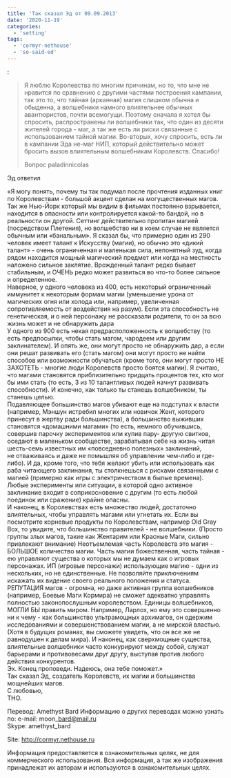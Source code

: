```yaml
---
title: 'Так сказал Эд от 09.09.2013'
date: '2020-11-19'
categories:
  - 'setting'
tags:
  - 'cormyr-nethouse'
  - 'so-said-ed'
---
```


:

> Я люблю Королевства по многим причинам, но то, что мне не нравится по сравнению с другими частями построения кампании, так это то, что тайная (арканная) магия слишком обычна и обыденна, а волшебники намного влиятельнее обычных авантюристов, почти всемогущи. Поэтому сначала я хотел бы спросить, распространены ли волшебники так, что один из десяти жителей города - маг, а так же есть ли риски связанные с использованием тайной магии. Во-вторых, хочу спросить, есть ли в кампании Эда не-маг НИП, который действительно может бросить вызов влиятельным волшебникам Королевств. Спасибо!
>
> Вопрос paladinnicolas

Эд ответил

«Я могу понять, почему ты так подумал после прочтения изданных книг по Королевствам - большой акцент сделан на могущественных магов. Так же Нью-Йорк который мы видим в фильмах постоянно взрывается, находится в опасности или контролируется какой-то бандой, но в реальности он другой. Сеттинг действительно пропитан магией (посредством Плетения), но волшебство ни в коем случае не является обычным или «банальным». Я сказал бы, что примерно один из 290 человек имеет талант к Искусству (магии), но обычно это «дикий талант» - очень ограниченная и маленькая сила, непонятный зуд, когда рядом находится мощный магический предмет или когда на местность наложено сильное заклятие. Врожденный талант редко бывает стабильным, и ОЧЕНЬ редко может развиться во что-то более сильное и определенное.  
Наверное, у одного человека из 400, есть некоторый ограниченный иммунитет к некоторым формам магии (уменьшение урона от магических огня или холода или, например, увеличенная сопротивляемость от воздействия на разум). Если эта способность не генетическая, и о ней персонажу не рассказали родители, то он за всю жизнь может и не обнаружить дара  
У одного из 900 есть некая предрасположенность к волшебству (то есть предпосылки, чтобы стать магом, чародеем или другим заклинателем). И опять же, они могут просто не обнаружить дар, а если они решат развивать его (стать магом) они могут просто не найти способов или возможности обучаться (кроме того, они могут просто НЕ ЗАХОТЕТЬ - многие люди Королевств просто боятся магии). Я считаю, что магами становятся приблизительно тридцать процентов тех, кто мог бы ими стать (то есть, 3 из 10 талантливых людей начнут развивать способности). И конечно, как только ты станешь волшебником, ты станешь целью.  
Подавляющее большинство магов убивают еще на подступах к власти (например, Мэншун истребил многих или новичок Жент, которого принесут в жертву ради большинства), а большинство выживших становятся «домашними магами» (то есть, немного обучившись, совершив парочку экспериментов или купив пару- другую свитков, оседают в маленьком сообществе, зарабатывая себе на жизнь читая шесть-семь известных им «повседневно полезных» заклинаний,  
не отваживаясь и даже не помышляя об управлении чем-либо и где-либо). И да, кроме того, что тебя желают убить или использовать как раба читающего заклинания, ты столкнешься с рисками связанными с магией (примерно как игры с электричеством в былые времена). Любые эксперименты или ситуации, в которой одно активное заклинание входит в соприкосновение с другим (то есть любой поединок или сражение) крайне опасны.  
И наконец, в Королевствах есть множество людей, достаточно влиятельных, чтобы управлять магами или угнетать их. Если вы посмотрите корневые продукты по Королевствам, например Old Gray Box, то увидите, что большинство правителей - не волшебники. (Просто группы злых магов, такие как Жентарим или Красные Маги, сильно привлекают внимание) Неотъемлемая часть Королевств это магия - БОЛЬШОЕ количество магии. Часть магии божественная, часть тайная - ею управляют существа о которых мы не думаем как о игровых персонажах. ИП (игровые персонажи) использующие магию - одни из нескольких, но не единственные. Не позволяйте приключениям искажать их видение своего реального положения и статуса. РЕПУТАЦИЯ магов - огромна, но даже активная группа волшебников (например, Боевые Маги Кормира) не сможет адекватно управлять полностью законопослушным королевством. Единицы волшебников, МОГЛИ БЫ править миром. Например, Ларлох, но ему это совершенно ни к чему - как большинство ультрамощных архимагов, он одержим исследованиями и совершенствованием магии, а не мирской властью. (Хотя в будущих романах, вы сможете увидеть, что он все же не равнодушен к делам мира). И наконец, как сверхмощные существа, влиятельные волшебники часто конкурируют между собой, служат барьерами и противовесами друг другу, выступая против любого действия конкурентов.  
Эх. Конец проповеди. Надеюсь, она тебе поможет.»  
Так сказал Эд, создатель Королевств, их магии и большинства мощнейших магов.  
С любовью,  
THO.

Перевод: Amethyst Bard Информацию о других переводах можно узнать по: e-mail: moon\_bard@mail.ru  
Skype: amethyst_bard

Site: http://cormyr.nethouse.ru

Информация предоставляется в ознакомительных целях, не для коммерческого использования. Вся информация, а так же изображения принадлежат их авторам и используются в ознакомительных целях.

